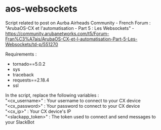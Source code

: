 # aos-websockets

Script related to post on Aurba Airheads Community - French Forum :<br>
"ArubaOS-CX et l'automatisation - Part 5 : Les Websockets" - https://community.arubanetworks.com/t5/Forum-Fran%C3%A7ais/ArubaOS-CX-et-l-automatisation-Part-5-Les-Websockets/td-p/551270

Requirements :<br>

- tornado==5.0.2<br>
- sys<br>
- traceback<br>
- requests==2.18.4<br>
- ssl<br>

In the script, replace the following variables :<br>
"<cx_username>" : Your username to connect to your CX device<br>
"<cx_password>" : Your password to connect to your CX device<br>
"<cx_ip>" : Your CX device's IP<br>
"<slackapp_token>" : The token used to connect and send messages to your SlackBot<br>
